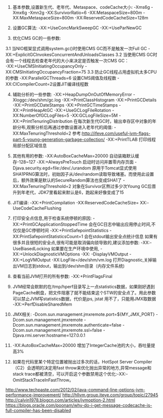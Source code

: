 1. 基本参数,设置新生代、老年代、Metaspace、codeCache大小:
    -Xms6g -Xmx6g -Xmn2g -XX:SurvivorRatio=6 -XX:MetaspaceSize=800m -XX:MaxMetaspaceSize=800m -XX:ReservedCodeCacheSize=128m

2. 设置GC算法:
    -XX:+UseConcMarkSweepGC -XX:+UseParNewGC 

3. 优化CMS GC的一些参数:

3.1 当NIO框架显式调用system.gc()时使用CMS GC而不是触发一次Full GC
    -XX:+ExplicitGCInvokesConcurrentAndUnloadsClasses
3.2 当使用CMS GC时会有一个线程去检查老年代的大小来决定是否触发一次CMS GC：    
    -XX:+UseCMSInitiatingOccupancyOnly -XX:CMSInitiatingOccupancyFraction=75 
3.3 防止GC线程占用虚拟机太多CPU的参数
    -XX:ParallelGCThreads=6 设置CMS阈值及线程数 -XX:CICompilerCount=2设置JIT编译线程数

4. 辅助分析的一些参数:
    -XX:+HeapDumpOnOutOfMemoryError -Xloggc:/dev/shm/gc.log -XX:+PrintClassHistogram -XX:+PrintGCDetails -XX:+PrintGCDateStamps -XX:+PrintGCTimeStamps -XX:+PrintHeapAtGC -XX:+UseGCLogFileRotation -XX:NumberOfGCLogFiles=5 -XX:GCLogFileSize=5M
    -XX:+PrintTenuringDistribution 在每次新生代GC时，输出幸存区中对象的年龄分布,观察分析后再通过参数设置进入老年代的阈值: -XX:MaxTenuringThreshold=2
    参考:http://ifeve.com/useful-jvm-flags-part-5-young-generation-garbage-collection/
    -XX:+PrintTLAB  打印线程局部分配区域信息

5. 其他有用的参数:
-XX:AutoBoxCacheMax=20000 自动装箱默认缓存-128~127
-XX:+AlwaysPreTouch 启动时访问并置零内存页面
-Djava.security.egd=file:/dev/./urandom 原用于Tomcat显式使用SHA1PRNG算法时，初始因子从/dev/random读取导致堵塞。而使用此设置后，额外效果是默认的SecureRandom算法也变成SHA1了
-XX:MaxTenuringThreshold=2  对象在Survivor区熬过多少次Young GC后晋升到年老代，JDK7里看起来默认是6，跑起来好像变成了15

6. JIT编译: 
    -XX:+PrintCompilation  -XX:ReservedCodeCacheSize= XX:-UseCodeCacheFlushing


7. 打印安全点信息,用于检查系统停顿的原因: -XX:+PrintGCApplicationStoppedTime 会在GC日志中输出应用停止时间,不仅仅是GC停顿时间
    -XX:+PrintSafepointStatistics -XX:PrintSafepointStatisticsCount=1 会在stdout输出安全点统计信息
    如果有很多并且很短的安全点,很有可能是取消偏向锁导致的,建议添加参数: -XX:-UseBiasedLocking
    如果要在生产环境中使用, -XX:+UnlockDiagnosticVMOptions -XX: -DisplayVMOutput -XX:+LogVMOutput -XX:LogFile=/dev/shm/vm.log
    打开Diagnostic,关掉输出VM日志到stdout，输出到/dev/shm目录（内存文件系统)
8. 查看当前JVM打开的所有参数:   -XX:+PrintFlagsFinal

9. JVM经常会默默的在/tmp/hperf目录写上一点statistics数据，如果刚好遇到PageCache刷盘，把文件阻塞了就不能结束这个STW的安全点了。用此参数可以禁止JVM写statistics数据，代价是jps, jstat 用不了，只能用JMX取数据
    -XX:+PerfDisableSharedMem
    
10. JMX相关:
    -Dcom.sun.management.jmxremote.port=${MY_JMX_PORT} -Dcom.sun.management.jmxremote -Dcom.sun.management.jmxremote.authenticate=false -Dcom.sun.management.jmxremote.ssl=false -Djava.rmi.server.hostname=127.0.0.1   
    
11.  -XX:AutoBoxCacheMax=20000 增加了IntegerCache池的大小，吞吐量提高3%

12. 如果在代码里某个特定位置被抛出过多次的话，HotSpot Server Compiler（C2）会透明的决定用fast throw来优化抛出异常的地方,异常message和stack trace都被清空，可以开启这个参数禁用这个优化:-XX:-OmitStackTraceInFastThrow。
 
http://www.techpaste.com/2012/02/java-command-line-options-jvm-performance-improvement/
http://hllvm.group.iteye.com/group/topic/27945
http://calvin1978.blogcn.com/articles/jvmoption-2.html
https://blogs.oracle.com/poonam/why-do-i-get-message-codecache-is-full-compiler-has-been-disabled
